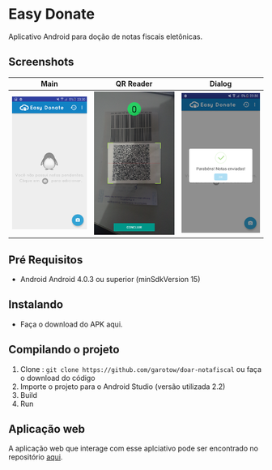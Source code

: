 # Easy Donate

Aplicativo Android para doção de notas fiscais eletônicas.

## Screenshots
Main            |  QR Reader |  Dialog
:-------------------------:|:-------------------------:|:-------------------------:
![](/s1.png)  |  ![](/s2.png) |  ![](/s3.png)


## Pré Requisitos
* Android Android 4.0.3 ou superior (minSdkVersion 15)

## Instalando
* Faça o download do APK aqui. 

## Compilando o projeto

1. Clone : ```git clone https://github.com/garotow/doar-notafiscal``` ou faça o download do código
2. Importe o projeto para o Android Studio (versão utilizada 2.2)
3. Build
4. Run

## Aplicação web

A aplicação web que interage com esse aplciativo pode ser encontrado no repositório [aqui](https://github.com/victormn/easydonate/).
